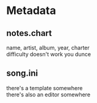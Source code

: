 <!-- TITLE: Metadata -->
<!-- SUBTITLE: A quick summary of Metadata -->

# Metadata
## notes.chart
name, artist, album, year, charter  
difficulty doesn't work you dunce

## song.ini

there's a template somewhere  
there's also an editor somewhere